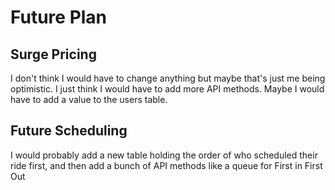 # Future Plan

## Surge Pricing
I don't think I would have to change anything but maybe that's just me being optimistic. I just think I would have to add more API methods. Maybe I would have to add a value to the users table.

## Future Scheduling
I would probably add a new table holding the order of who scheduled their ride first, and then add a bunch of API methods like a queue for First in First Out